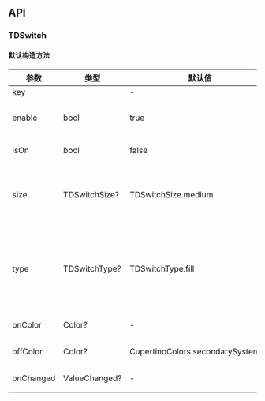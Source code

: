 ## API
### TDSwitch
#### 默认构造方法

| 参数 | 类型 | 默认值 | 说明 |
| --- | --- | --- | --- |
| key |  | - |  |
| enable | bool | true | 是否可点击 |
| isOn | bool | false | 是否打开 |
| size | TDSwitchSize? | TDSwitchSize.medium | 尺寸：大、中、小 |
| type | TDSwitchType? | TDSwitchType.fill | 类型：填充、文本、加载 |
| onColor | Color? | - | 开启颜色 |
| offColor | Color? | CupertinoColors.secondarySystemFill | 关闭颜色 |
| onChanged | ValueChanged<bool>? | - | 改变事件 |
